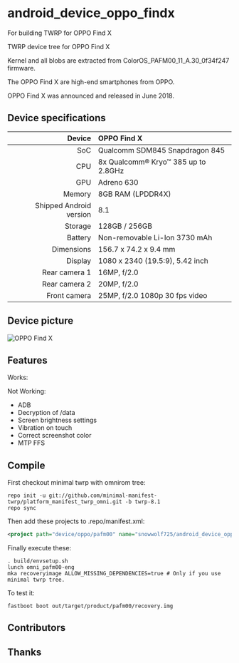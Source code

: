 # android_device_oppo_findx
For building TWRP for OPPO Find X

TWRP device tree for OPPO Find X

Kernel and all blobs are extracted from ColorOS_PAFM00_11_A.30_0f34f247 firmware.

The OPPO Find X are high-end smartphones from OPPO.

OPPO Find X was announced and released in June 2018.

## Device specifications

| Device       | OPPO Find X                                     |
| -----------: | :---------------------------------------------- |
| SoC          | Qualcomm SDM845 Snapdragon 845                  |
| CPU          | 8x Qualcomm® Kryo™ 385 up to 2.8GHz           |
| GPU          | Adreno 630                                      |
| Memory       | 8GB RAM (LPDDR4X)                               |
| Shipped Android version | 8.1                                  |
| Storage      | 128GB / 256GB                                   |
| Battery      | Non-removable Li-Ion 3730 mAh                   |
| Dimensions   | 156.7 x 74.2 x 9.4 mm                           |
| Display      | 1080 x 2340 (19.5:9), 5.42 inch                 |
| Rear camera 1 | 16MP, f/2.0                                    |
| Rear camera 2 | 20MP, f/2.0                                    |
| Front camera | 25MP, f/2.0 1080p 30 fps video                  |

## Device picture

![OPPO Find X](https://cdn2.gsmarena.com/vv/bigpic/oppo-find-x.jpg)

## Features

Works:

Not Working:

- ADB
- Decryption of /data 
- Screen brightness settings
- Vibration on touch 
- Correct screenshot color
- MTP FFS 

## Compile

First checkout minimal twrp with omnirom tree:

```
repo init -u git://github.com/minimal-manifest-twrp/platform_manifest_twrp_omni.git -b twrp-8.1
repo sync
```

Then add these projects to .repo/manifest.xml:

```xml
<project path="device/oppo/pafm00" name="snowwolf725/android_device_oppo_pafm00" remote="github" revision="android-8.1" />
```

Finally execute these:

```
. build/envsetup.sh
lunch omni_pafm00-eng
mka recoveryimage ALLOW_MISSING_DEPENDENCIES=true # Only if you use minimal twrp tree.
```

To test it:

```
fastboot boot out/target/product/pafm00/recovery.img
```
## Contributors

## Thanks

